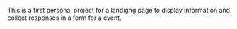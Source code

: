 This is a first personal project for a landigng page to display information and collect responses in a form for a event.
